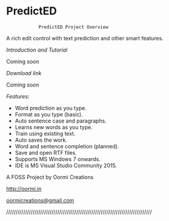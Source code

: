 # PredictED

				PredictED Project Overview

A rich edit control with text prediction and other smart features.

_Introduction and Tutorial_

Coming soon

_Download link_

Coming soon

_Features:_
* Word prediction as you type.
* Format as you type (basic).
* Auto sentence case and paragraphs.
* Learns new words as you type.
* Train using existing text.
* Auto saves the work.
* Word and sentence completion (planned).
* Save and open RTF files.
* Supports MS Windows 7 onwards.
* IDE is MS Visual Studio Community 2015.


A FOSS Project by Oormi Creations

http://oormi.in

oormicreations@gmail.com

/////////////////////////////////////////////////////////////////////////////